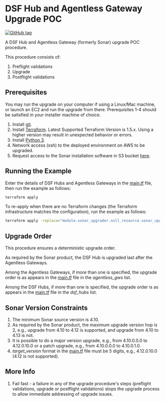 # DSF Hub and Agentless Gateway Upgrade POC
[![GitHub tag](https://img.shields.io/github/v/tag/imperva/dsfkit.svg)](https://github.com/imperva/dsfkit/tags)

A DSF Hub and Agentless Gateway (formerly Sonar) upgrade POC procedure.

This procedure consists of:

1. Preflight validations
2. Upgrade
3. Postflight validations

## Prerequisites

You may run the upgrade on your computer if using a Linux/Mac machine, or launch an EC2 and run the upgrade from there.
Prerequisites 1-4 should be satisfied in your installer machine of choice.

1. Install [git](https://git-scm.com).
2. Install [Terraform](https://developer.hashicorp.com/terraform). Latest Supported Terraform Version is 1.5.x. Using a higher version may result in unexpected behavior or errors.
3. Install [Python 3](https://www.python.org/).
4. Network access (ssh) to the deployed environment on AWS to be upgraded.
5. Request access to the Sonar installation software in S3 bucket [here](https://docs.google.com/forms/d/1xG_TNwAiu_WGCYoXs-YfV3Ds3nEMb60xlVBojoOXCJc).

## Running the Example

Enter the details of DSF Hubs and Agentless Gateways in the [main.tf](./main.tf) file, then run the example as follows:
```bash
terraform apply
```
To re-apply when there are no Terraform changes (the Terraform infrastructure matches the configuration), run the example as follows:
```bash
terraform apply -replace="module.sonar_upgrader.null_resource.sonar_upgrader"
```

## Upgrade Order

This procedure ensures a deterministic upgrade order.

As required by the Sonar product, the DSF Hub is upgraded last after the Agentless Gateways.

Among the Agentless Gateways, if more than one is specified, the upgrade order is as appears in the [main.tf](./main.tf) file in the _agentless_gws_ list.

Among the DSF Hubs, if more than one is specified, the upgrade order is as appears in the [main.tf](./main.tf) file in the _dsf_hubs_ list.

## Sonar Version Constraints

1. The minimum Sonar source version is 4.10.
2. As required by the Sonar product, the maximum upgrade version hop is 2, e.g., upgrade from 4.10 to 4.12 is supported, and upgrade from 4.10 to 4.13 is not.
3. It is possible to do a major version upgrade, e.g., from 4.10.0.0.0 to 4.12.0.10.0 or a patch upgrade, e.g., from 4.10.0.0.0 to 4.10.0.1.0.
4. _target_version_ format in the [main.tf](./main.tf) file must be 5 digits, e.g., 4.12.0.10.0 (4.12 is not supported).

## More Info
1. Fail fast - a failure in any of the upgrade procedure's steps (preflight validations, upgrade or postflight validations) stops the upgrade process to allow immediate addressing of upgrade issues.
